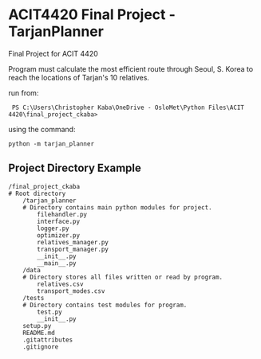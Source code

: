 # ACIT4420 Final Project - TarjanPlanner
 Final Project for ACIT 4420

 Program must calculate the most efficient route through Seoul, S. Korea to reach the locations of Tarjan's 10 relatives.

 run from:
```
 PS C:\Users\Christopher Kaba\OneDrive - OsloMet\Python Files\ACIT 4420\final_project_ckaba>
 ```
 using the command:
 ```
 python -m tarjan_planner
 ```

 ## Project Directory Example

```
/final_project_ckaba
# Root directory
    /tarjan_planner 
    # Directory contains main python modules for project.
        filehandler.py
        interface.py
        logger.py
        optimizer.py
        relatives_manager.py
        transport_manager.py
        __init__.py
        __main__.py
    /data 
    # Directory stores all files written or read by program.
        relatives.csv
        transport_modes.csv
    /tests 
    # Directory contains test modules for program.
        test.py
        __init__.py
    setup.py
    README.md
    .gitattributes
    .gitignore
```